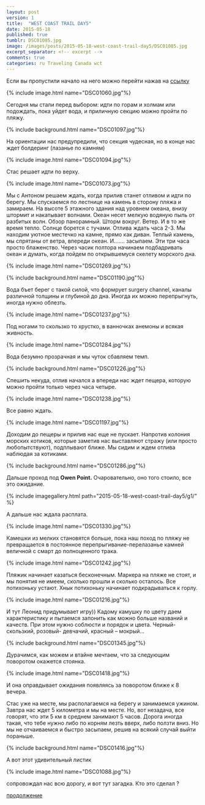 ```yaml
---
layout: post
version: 1
title:  "WEST COAST TRAIL DAY5"
date: 2015-05-18
published: true
tumblr: DSC01085.jpg
image: /images/posts/2015-05-18-west-coast-trail-day5/DSC01085.jpg
excerpt_separator: <!-- excerpt -->
comments: true
categories: ru Traveling Canada wct
---
```


Если вы пропустили начало на него можно перейти нажав на [ссылку](/ru/traveling/canada/wct/2015/05/14/west-coast-trail-day1.html)

{% include image.html name="DSC01060.jpg"%}

Сегодня мы стали перед выбором: идти по горам и холмам или подождать, пока уйдет вода, и приличную секцию можно пройти по пляжу.
<!-- excerpt -->
{% include background.html name="DSC01097.jpg"%}

На ориентации нас предупредили, что секция чудесная, но в конце нас ждет болдеринг (лазанье по камням)

{% include image.html name="DSC01094.jpg"%}

Стас решает идти по верху.

{% include image.html name="DSC01073.jpg"%}

Мы с Антоном решаем ждать, когда прилив станет отливом и идти по берегу. Мы спускаемся по лестнице на камень в сторону пляжа и замираем. На высоте 5 этажного здания над уровнем океана, внизу штормит и накатывает волнами. Океан несет мелкую водяную пыль от разбитых волн. Обзор панорамный. Шторм вокруг. Ветер. И в то же время тепло. Солнце борется с тучами. Отлива ждать часа 2-3. Мы находим  уютное местечко на камне, прямо как диван.  Теплый камень, мы спрятаны от ветра, впереди океан. И……. засыпаем. Эти три часа просто блаженство. Через часик полтора начинаем подбадривать океан и думать, когда пойдем по открывшемуся скелету морского дна.

{% include image.html name="DSC01269.jpg"%}

{% include background.html name="DSC01190.jpg"%}

Вода бъет берег с такой силой, что формрует surgery channel, каналы различной толщины и глубиной до дна. Иногда их можно перепрыгнуть, иногда нужно облезть.

{% include image.html name="DSC01237.jpg"%}

Под ногами то скользко то хрустко, в ванночках анемоны и всякая живность.

{% include image.html name="DSC01284.jpg"%}

Вода безумно прозрачная и мы чуток сбавляем темп.

{% include background.html name="DSC01226.jpg"%}

Спешить некуда, отлив начался а впереди нас ждет пещера, которую можно пройти только через часа четыре.

{% include image.html name="DSC01238.jpg"%}

Все равно ждать.

{% include image.html name="DSC01197.jpg"%}

Доходим до пещеры и прилив нас еще не пускает. Напротив колония морских котиков, которые заметив нас выставляют стражу (или просто любопытствуют), подплывают ближе. Мы сидим и ждем отлива наблюдая за котиками.

{% include background.html name="DSC01286.jpg"%}

Дальше проход под  **Owen Point.**
Очаровательно, оно того стоило, все это ожидание.

{% include imagegallery.html path="2015-05-18-west-coast-trail-day5/g1/" %}

А дальше нас ждала расплата.

{% include image.html name="DSC01330.jpg"%}

Камешки из мелких становятся больше, пока наш поход по пляжу не превращается в постоянное перепрыгивание-перелазанье камней величной с смарт до полноценного трака.

{% include image.html name="DSC01242.jpg"%}

Пляжик начинает казаться бесконечным. Маркера на пляже не стоят, и мы понятия не имеем, сколько прошли и сколько осталось. Все потихоньку устают. Хнык потихоньку начинает подкрадываться к горлу.

{% include image.html name="DSC01216.jpg"%}

И тут Леонид придумывает игру)) Кадому камушку по цвету даем характеристику и пытаемся запонить как можно больше названий и качеств. При этом нужно соблюсти и порядок и цвета. Черный-скользкий, розовый- девчачий, красный – мокрый…

{% include background.html name="DSC01345.jpg"%}

Дурачимся, как можем и втайне мечтаем, что за следующим поворотом окажется стоянка.

{% include image.html name="DSC01418.jpg"%}

И она оправдывает ожидания появляясь за поворотом ближе к 8 вечера.

Стас уже на месте, мы располагаемся на берегу и занимаемся ужином. Завтра нас ждет 5 километра и мы на месте. Но, вот незадача, все говорят, что эти 5 км в среднем занимают 5 часов. Дорога иногда такая, что тебе нужно либо по корням лезть вверх, либо ползти вниз. Но мы не отчаиваемся и быстро засыпаем, решив на всякий случай выйти пораньше.

{% include background.html name="DSC01416.jpg"%}

А вот этот удивительный листик

{% include image.html name="DSC01088.jpg"%}

сопровождал нас всю дорогу, и вот тут загадка. Кто это сделал ?

[продолжение](/ru/traveling/canada/wct/2015/05/19/west-coast-trail-day6.html)
